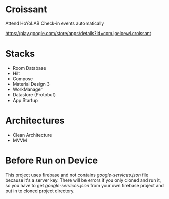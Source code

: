 # Croissant
Attend HoYoLAB Check-in events automatically

<https://play.google.com/store/apps/details?id=com.joeloewi.croissant>

# Stacks
- Room Database
- Hilt
- Compose
- Material Design 3
- WorkManager
- Datastore (Protobuf)
- App Startup

# Architectures
- Clean Architecture
- MVVM

# Before Run on Device
This project uses firebase and not contains *google-services.json* file because it's a server key. 
There will be errors if you only cloned and run it, so you have to get *google-services.json* from your own firebase project and put in to cloned project directory.
